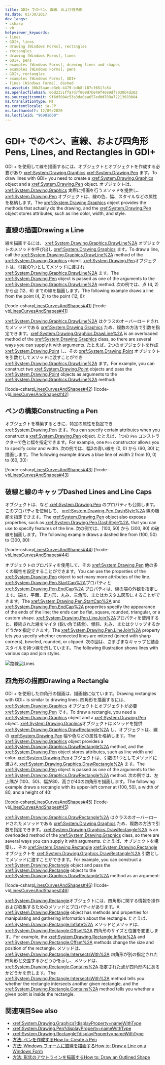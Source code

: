 ```yaml
---
title: GDI+ でのペン、直線、および四角形
ms.date: 03/30/2017
dev_langs:
- csharp
- vb
helpviewer_keywords:
- lines
- GDI+, lines
- drawing [Windows Forms], rectangles
- rectangles
- drawing [Windows Forms], lines
- GDI+, pens
- examples [Windows Forms], drawing lines and shapes
- examples [Windows Forms], pens
- GDI+, rectangles
- examples [Windows Forms], GDI+
- lines [Windows Forms], dashed
ms.assetid: 30b25aae-e3eb-4479-bdb8-187cf651fc84
ms.openlocfilehash: 06d2351ffa7d7f009d7b049f4689df7038b4d202
ms.sourcegitcommit: 9f6df084c53a3da0ea657ed0d708a72213683084
ms.translationtype: MT
ms.contentlocale: ja-JP
ms.lasthandoff: 12/09/2020
ms.locfileid: "96981660"
---
```

# <a name="pens-lines-and-rectangles-in-gdi"></a><span data-ttu-id="99f50-102">GDI+ でのペン、直線、および四角形</span><span class="sxs-lookup"><span data-stu-id="99f50-102">Pens, Lines, and Rectangles in GDI+</span></span>
<span data-ttu-id="99f50-103">GDI + を使用して線を描画するには、オブジェクトとオブジェクトを作成する必要があり <xref:System.Drawing.Graphics> <xref:System.Drawing.Pen> ます。</span><span class="sxs-lookup"><span data-stu-id="99f50-103">To draw lines with GDI+ you need to create a <xref:System.Drawing.Graphics> object and a <xref:System.Drawing.Pen> object.</span></span> <span data-ttu-id="99f50-104">オブジェクトは、 <xref:System.Drawing.Graphics> 実際に描画を行うメソッドを提供し、 <xref:System.Drawing.Pen> オブジェクトは、線の色、幅、スタイルなどの属性を格納します。</span><span class="sxs-lookup"><span data-stu-id="99f50-104">The <xref:System.Drawing.Graphics> object provides the methods that actually do the drawing, and the <xref:System.Drawing.Pen> object stores attributes, such as line color, width, and style.</span></span>  
  
## <a name="drawing-a-line"></a><span data-ttu-id="99f50-105">直線の描画</span><span class="sxs-lookup"><span data-stu-id="99f50-105">Drawing a Line</span></span>  
 <span data-ttu-id="99f50-106">線を描画するには、 <xref:System.Drawing.Graphics.DrawLine%2A> オブジェクトのメソッドを呼び出し <xref:System.Drawing.Graphics> ます。</span><span class="sxs-lookup"><span data-stu-id="99f50-106">To draw a line, call the <xref:System.Drawing.Graphics.DrawLine%2A> method of the <xref:System.Drawing.Graphics> object.</span></span> <span data-ttu-id="99f50-107"><xref:System.Drawing.Pen>オブジェクトは、引数の1つとしてメソッドに渡され <xref:System.Drawing.Graphics.DrawLine%2A> ます。</span><span class="sxs-lookup"><span data-stu-id="99f50-107">The <xref:System.Drawing.Pen> object is passed as one of the arguments to the <xref:System.Drawing.Graphics.DrawLine%2A> method.</span></span> <span data-ttu-id="99f50-108">次の例では、点 (4, 2) から点 (12、6) までの線を描画します。</span><span class="sxs-lookup"><span data-stu-id="99f50-108">The following example draws a line from the point (4, 2) to the point (12, 6):</span></span>  
  
 [!code-csharp[LinesCurvesAndShapes#41](~/samples/snippets/csharp/VS_Snippets_Winforms/LinesCurvesAndShapes/CS/Class1.cs#41)]
 [!code-vb[LinesCurvesAndShapes#41](~/samples/snippets/visualbasic/VS_Snippets_Winforms/LinesCurvesAndShapes/VB/Class1.vb#41)]  
  
 <span data-ttu-id="99f50-109"><xref:System.Drawing.Graphics.DrawLine%2A> はクラスのオーバーロードされたメソッドである <xref:System.Drawing.Graphics> ため、複数の方法で引数を指定できます。</span><span class="sxs-lookup"><span data-stu-id="99f50-109"><xref:System.Drawing.Graphics.DrawLine%2A> is an overloaded method of the <xref:System.Drawing.Graphics> class, so there are several ways you can supply it with arguments.</span></span> <span data-ttu-id="99f50-110">たとえば、2つのオブジェクトを作成 <xref:System.Drawing.Point> し、その <xref:System.Drawing.Point> オブジェクトを引数としてメソッドに渡すことができ <xref:System.Drawing.Graphics.DrawLine%2A> ます。</span><span class="sxs-lookup"><span data-stu-id="99f50-110">For example, you can construct two <xref:System.Drawing.Point> objects and pass the <xref:System.Drawing.Point> objects as arguments to the <xref:System.Drawing.Graphics.DrawLine%2A> method:</span></span>  
  
 [!code-csharp[LinesCurvesAndShapes#42](~/samples/snippets/csharp/VS_Snippets_Winforms/LinesCurvesAndShapes/CS/Class1.cs#42)]
 [!code-vb[LinesCurvesAndShapes#42](~/samples/snippets/visualbasic/VS_Snippets_Winforms/LinesCurvesAndShapes/VB/Class1.vb#42)]  
  
## <a name="constructing-a-pen"></a><span data-ttu-id="99f50-111">ペンの構築</span><span class="sxs-lookup"><span data-stu-id="99f50-111">Constructing a Pen</span></span>  
 <span data-ttu-id="99f50-112">オブジェクトを構築するときに、特定の属性を指定でき <xref:System.Drawing.Pen> ます。</span><span class="sxs-lookup"><span data-stu-id="99f50-112">You can specify certain attributes when you construct a <xref:System.Drawing.Pen> object.</span></span> <span data-ttu-id="99f50-113">たとえば、1つの `Pen` コンストラクターで色と幅を指定できます。</span><span class="sxs-lookup"><span data-stu-id="99f50-113">For example, one `Pen` constructor allows you to specify color and width.</span></span> <span data-ttu-id="99f50-114">次の例では、幅2の青い線を (0, 0) から (60, 30) に描画します。</span><span class="sxs-lookup"><span data-stu-id="99f50-114">The following example draws a blue line of width 2 from (0, 0) to (60, 30):</span></span>  
  
 [!code-csharp[LinesCurvesAndShapes#43](~/samples/snippets/csharp/VS_Snippets_Winforms/LinesCurvesAndShapes/CS/Class1.cs#43)]
 [!code-vb[LinesCurvesAndShapes#43](~/samples/snippets/visualbasic/VS_Snippets_Winforms/LinesCurvesAndShapes/VB/Class1.vb#43)]  
  
## <a name="dashed-lines-and-line-caps"></a><span data-ttu-id="99f50-115">破線と線のキャップ</span><span class="sxs-lookup"><span data-stu-id="99f50-115">Dashed Lines and Line Caps</span></span>  
 <span data-ttu-id="99f50-116">オブジェクトは、など <xref:System.Drawing.Pen> のプロパティも公開します。このプロパティを使用して、 <xref:System.Drawing.Pen.DashStyle%2A> 線の機能を指定できます。</span><span class="sxs-lookup"><span data-stu-id="99f50-116">The <xref:System.Drawing.Pen> object also exposes properties, such as <xref:System.Drawing.Pen.DashStyle%2A>, that you can use to specify features of the line.</span></span> <span data-ttu-id="99f50-117">次の例では、(100, 50) から (300, 80) の破線を描画します。</span><span class="sxs-lookup"><span data-stu-id="99f50-117">The following example draws a dashed line from (100, 50) to (300, 80):</span></span>  
  
 [!code-csharp[LinesCurvesAndShapes#44](~/samples/snippets/csharp/VS_Snippets_Winforms/LinesCurvesAndShapes/CS/Class1.cs#44)]
 [!code-vb[LinesCurvesAndShapes#44](~/samples/snippets/visualbasic/VS_Snippets_Winforms/LinesCurvesAndShapes/VB/Class1.vb#44)]  
  
 <span data-ttu-id="99f50-118">オブジェクトのプロパティを使用して、その <xref:System.Drawing.Pen> 他の多くの属性を設定することができます。</span><span class="sxs-lookup"><span data-stu-id="99f50-118">You can use the properties of the <xref:System.Drawing.Pen> object to set many more attributes of the line.</span></span> <span data-ttu-id="99f50-119"><xref:System.Drawing.Pen.StartCap%2A>プロパティと <xref:System.Drawing.Pen.EndCap%2A> プロパティは、線の端の外観を指定します。端は、平面、正方形、丸み、三角形、またはカスタム図形にすることができます。</span><span class="sxs-lookup"><span data-stu-id="99f50-119">The <xref:System.Drawing.Pen.StartCap%2A> and <xref:System.Drawing.Pen.EndCap%2A> properties specify the appearance of the ends of the line; the ends can be flat, square, rounded, triangular, or a custom shape.</span></span> <span data-ttu-id="99f50-120"><xref:System.Drawing.Pen.LineJoin%2A>プロパティを使用すると、接続された線をマイタ (鋭い角で結合)、傾斜、丸み、またはクリップするかどうかを指定できます。</span><span class="sxs-lookup"><span data-stu-id="99f50-120">The <xref:System.Drawing.Pen.LineJoin%2A> property lets you specify whether connected lines are mitered (joined with sharp corners), beveled, rounded, or clipped.</span></span> <span data-ttu-id="99f50-121">次の図は、さまざまなキャップと結合スタイルを持つ線を示しています。</span><span class="sxs-lookup"><span data-stu-id="99f50-121">The following illustration shows lines with various cap and join styles.</span></span>  
  
 <span data-ttu-id="99f50-122">![路線](./media/aboutgdip02-art04.gif "Aboutgdip02_art04")</span><span class="sxs-lookup"><span data-stu-id="99f50-122">![Lines](./media/aboutgdip02-art04.gif "Aboutgdip02_art04")</span></span>  
  
## <a name="drawing-a-rectangle"></a><span data-ttu-id="99f50-123">四角形の描画</span><span class="sxs-lookup"><span data-stu-id="99f50-123">Drawing a Rectangle</span></span>  
 <span data-ttu-id="99f50-124">GDI + を使用した四角形の描画は、描画線に似ています。</span><span class="sxs-lookup"><span data-stu-id="99f50-124">Drawing rectangles with GDI+ is similar to drawing lines.</span></span> <span data-ttu-id="99f50-125">四角形を描画するには、 <xref:System.Drawing.Graphics> オブジェクトとオブジェクトが必要 <xref:System.Drawing.Pen> です。</span><span class="sxs-lookup"><span data-stu-id="99f50-125">To draw a rectangle, you need a <xref:System.Drawing.Graphics> object and a <xref:System.Drawing.Pen> object.</span></span> <span data-ttu-id="99f50-126"><xref:System.Drawing.Graphics>オブジェクトはメソッドを提供 <xref:System.Drawing.Graphics.DrawRectangle%2A> し、オブジェクトは、線の <xref:System.Drawing.Pen> 幅や色などの属性を格納します。</span><span class="sxs-lookup"><span data-stu-id="99f50-126">The <xref:System.Drawing.Graphics> object provides a <xref:System.Drawing.Graphics.DrawRectangle%2A> method, and the <xref:System.Drawing.Pen> object stores attributes, such as line width and color.</span></span> <span data-ttu-id="99f50-127"><xref:System.Drawing.Pen>オブジェクトは、引数の1つとしてメソッドに渡され <xref:System.Drawing.Graphics.DrawRectangle%2A> ます。</span><span class="sxs-lookup"><span data-stu-id="99f50-127">The <xref:System.Drawing.Pen> object is passed as one of the arguments to the <xref:System.Drawing.Graphics.DrawRectangle%2A> method.</span></span> <span data-ttu-id="99f50-128">次の例では、左上隅が (100、50)、幅が80、高さが40の四角形を描画します。</span><span class="sxs-lookup"><span data-stu-id="99f50-128">The following example draws a rectangle with its upper-left corner at (100, 50), a width of 80, and a height of 40:</span></span>  
  
 [!code-csharp[LinesCurvesAndShapes#45](~/samples/snippets/csharp/VS_Snippets_Winforms/LinesCurvesAndShapes/CS/Class1.cs#45)]
 [!code-vb[LinesCurvesAndShapes#45](~/samples/snippets/visualbasic/VS_Snippets_Winforms/LinesCurvesAndShapes/VB/Class1.vb#45)]  
  
 <span data-ttu-id="99f50-129"><xref:System.Drawing.Graphics.DrawRectangle%2A> はクラスのオーバーロードされたメソッドである <xref:System.Drawing.Graphics> ため、複数の方法で引数を指定できます。</span><span class="sxs-lookup"><span data-stu-id="99f50-129"><xref:System.Drawing.Graphics.DrawRectangle%2A> is an overloaded method of the <xref:System.Drawing.Graphics> class, so there are several ways you can supply it with arguments.</span></span> <span data-ttu-id="99f50-130">たとえば、オブジェクトを構築し、その <xref:System.Drawing.Rectangle> <xref:System.Drawing.Rectangle> オブジェクトを <xref:System.Drawing.Graphics.DrawRectangle%2A> 引数としてメソッドに渡すことができます。</span><span class="sxs-lookup"><span data-stu-id="99f50-130">For example, you can construct a <xref:System.Drawing.Rectangle> object and pass the <xref:System.Drawing.Rectangle> object to the <xref:System.Drawing.Graphics.DrawRectangle%2A> method as an argument:</span></span>  
  
 [!code-csharp[LinesCurvesAndShapes#46](~/samples/snippets/csharp/VS_Snippets_Winforms/LinesCurvesAndShapes/CS/Class1.cs#46)]
 [!code-vb[LinesCurvesAndShapes#46](~/samples/snippets/visualbasic/VS_Snippets_Winforms/LinesCurvesAndShapes/VB/Class1.vb#46)]  
  
 <span data-ttu-id="99f50-131"><xref:System.Drawing.Rectangle>オブジェクトには、四角形に関する情報を操作および収集するためのメソッドとプロパティがあります。</span><span class="sxs-lookup"><span data-stu-id="99f50-131">A <xref:System.Drawing.Rectangle> object has methods and properties for manipulating and gathering information about the rectangle.</span></span> <span data-ttu-id="99f50-132">たとえば、 <xref:System.Drawing.Rectangle.Inflate%2A> メソッドとメソッドは、 <xref:System.Drawing.Rectangle.Offset%2A> 四角形のサイズと位置を変更します。</span><span class="sxs-lookup"><span data-stu-id="99f50-132">For example, the <xref:System.Drawing.Rectangle.Inflate%2A> and <xref:System.Drawing.Rectangle.Offset%2A> methods change the size and position of the rectangle.</span></span> <span data-ttu-id="99f50-133">メソッドは、 <xref:System.Drawing.Rectangle.IntersectsWith%2A> 四角形が別の指定された四角形と交差するかどうかを示し、メソッドは、 <xref:System.Drawing.Rectangle.Contains%2A> 指定された点が四角形内にあるかどうかを示します。</span><span class="sxs-lookup"><span data-stu-id="99f50-133">The <xref:System.Drawing.Rectangle.IntersectsWith%2A> method tells you whether the rectangle intersects another given rectangle, and the <xref:System.Drawing.Rectangle.Contains%2A> method tells you whether a given point is inside the rectangle.</span></span>  
  
## <a name="see-also"></a><span data-ttu-id="99f50-134">関連項目</span><span class="sxs-lookup"><span data-stu-id="99f50-134">See also</span></span>

- <xref:System.Drawing.Graphics?displayProperty=nameWithType>
- <xref:System.Drawing.Pen?displayProperty=nameWithType>
- <xref:System.Drawing.Rectangle?displayProperty=nameWithType>
- [<span data-ttu-id="99f50-135">方法: ペンを作成する</span><span class="sxs-lookup"><span data-stu-id="99f50-135">How to: Create a Pen</span></span>](how-to-create-a-pen.md)
- [<span data-ttu-id="99f50-136">方法: Windows フォームに直線を描画する</span><span class="sxs-lookup"><span data-stu-id="99f50-136">How to: Draw a Line on a Windows Form</span></span>](how-to-draw-a-line-on-a-windows-form.md)
- [<span data-ttu-id="99f50-137">方法: 形状のアウトラインを描画する</span><span class="sxs-lookup"><span data-stu-id="99f50-137">How to: Draw an Outlined Shape</span></span>](how-to-draw-an-outlined-shape.md)
